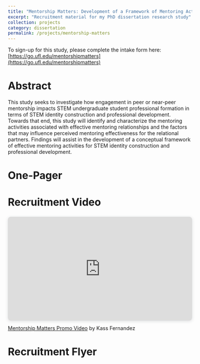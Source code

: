 ```yaml
---
title: "Mentorship Matters: Development of a Framework of Mentoring Activities that Impact STEM Undergraduate Student Professional Formation"
excerpt: "Recruitment material for my PhD dissertation research study"
collection: projects
category: dissertation
permalink: /projects/mentorship-matters
---
```


To sign-up for this study, please complete the intake form here: [https://go.ufl.edu/mentorshipmatters](https://go.ufl.edu/mentorshipmatters)

Abstract
======

This study seeks to investigate how engagement in peer or near-peer mentorship impacts STEM undergraduate student professional formation in terms of STEM identity construction and professional development. Towards that end, this study will identify and characterize the mentoring activities associated with effective mentoring relationships and the factors that may influence perceived mentoring effectiveness for the relational partners. Findings will assist in the development of a conceptual framework of effective mentoring activities for STEM identity construction and professional development.

One-Pager
======
<object id=onepager data="/files/mentorship_matters_one-pager.pdf" width="1000" height="1000" type="application/pdf"></object>
<p></p>

Recruitment Video
======

<div style="position: relative; width: 100%; height: 0; padding-top: 56.2500%;
 padding-bottom: 0; box-shadow: 0 2px 8px 0 rgba(63,69,81,0.16); margin-top: 1.6em; margin-bottom: 0.9em; overflow: hidden;
 border-radius: 8px; will-change: transform;">
  <iframe loading="lazy" style="position: absolute; width: 100%; height: 100%; top: 0; left: 0; border: none; padding: 0;margin: 0;"
    src="https://www.canva.com/design/DAGr3OUjqgA/rr-J1gTxjvCO7aphnETZFw/watch?embed" allowfullscreen="allowfullscreen" allow="fullscreen">
  </iframe>
</div>
<a href="https:&#x2F;&#x2F;www.canva.com&#x2F;design&#x2F;DAGr3OUjqgA&#x2F;rr-J1gTxjvCO7aphnETZFw&#x2F;watch?utm_content=DAGr3OUjqgA&amp;utm_campaign=designshare&amp;utm_medium=embeds&amp;utm_source=link" target="_blank" rel="noopener">Mentorship Matters Promo Video</a> by Kass Fernandez

Recruitment Flyer
======
<object id=flyer data="/files/mentorship_matters_flyer.pdf" width="1000" height="1000" type="application/pdf"></object>
<p></p>
